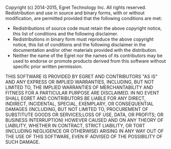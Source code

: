 Copyright (c) 2014-2015, Egret Technology Inc.
All rights reserved.
Redistribution and use in source and binary forms, with or without
modification, are permitted provided that the following conditions are met:

 * Redistributions of source code must retain the above copyright
   notice, this list of conditions and the following disclaimer.
 * Redistributions in binary form must reproduce the above copyright
   notice, this list of conditions and the following disclaimer in the
   documentation and/or other materials provided with the distribution.
 * Neither the name of the Egret nor the
   names of its contributors may be used to endorse or promote products
   derived from this software without specific prior written permission.

THIS SOFTWARE IS PROVIDED BY EGRET AND CONTRIBUTORS "AS IS" AND ANY EXPRESS
OR IMPLIED WARRANTIES, INCLUDING, BUT NOT LIMITED TO, THE IMPLIED WARRANTIES
OF MERCHANTABILITY AND FITNESS FOR A PARTICULAR PURPOSE ARE DISCLAIMED.
IN NO EVENT SHALL EGRET AND CONTRIBUTORS BE LIABLE FOR ANY DIRECT, INDIRECT,
INCIDENTAL, SPECIAL, EXEMPLARY, OR CONSEQUENTIAL DAMAGES (INCLUDING, BUT NOT
LIMITED TO, PROCUREMENT OF SUBSTITUTE GOODS OR SERVICES;LOSS OF USE, DATA,
OR PROFITS; OR BUSINESS INTERRUPTION) HOWEVER CAUSED AND ON ANY THEORY OF
LIABILITY, WHETHER IN CONTRACT, STRICT LIABILITY, OR TORT (INCLUDING
NEGLIGENCE OR OTHERWISE) ARISING IN ANY WAY OUT OF THE USE OF THIS SOFTWARE,
EVEN IF ADVISED OF THE POSSIBILITY OF SUCH DAMAGE.